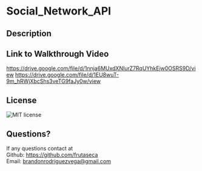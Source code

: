 # Social_Network_API

## Description

## Link to Walkthrough Video
https://drive.google.com/file/d/1nnja6MUxdXNIurZ7RqUYhkEjw0OSRS9D/view
https://drive.google.com/file/d/1EU8wuT-9m_hRWjXbcShs3veTG9faJy0w/view

## License
![MIT license](https://img.shields.io/badge/License-MIT-blue.svg)

## Questions?
If any questions contact at<br/>
Github: https://github.com/frutaseca<br/>
Email: brandonrodriguezvega@gmail.com